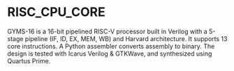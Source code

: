 # RISC_CPU_CORE
GYMS-16 is a 16-bit pipelined RISC-V processor built in Verilog with a 5-stage pipeline (IF, ID, EX, MEM, WB) and Harvard architecture. It supports 13 core instructions. A Python assembler converts assembly to binary. The design is tested with Icarus Verilog &amp; GTKWave, and synthesized using Quartus Prime.
